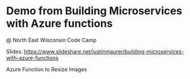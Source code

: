 

# Demo from Building Microservices with Azure functions
@ North East Wisconsin Code Camp

Slides:
https://www.slideshare.net/justinmaurer/building-microservices-with-azure-functions

Azure Function to Resize Images

